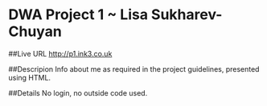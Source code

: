 # DWA Project 1 ~ Lisa Sukharev-Chuyan

##Live URL
<http://p1.ink3.co.uk>

##Descripion
Info about me as required in the project guidelines, presented using HTML.

##Details
No login, no outside code used.